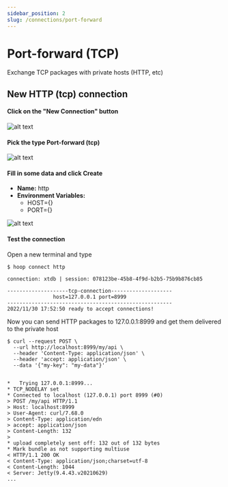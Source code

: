 ```yaml
---
sidebar_position: 2
slug: /connections/port-forward
---
```


# Port-forward (TCP)

Exchange TCP packages with private hosts (HTTP, etc)


## New HTTP (tcp) connection

#### Click on the "New Connection" button

![alt text](https://hoopartifacts.s3.amazonaws.com/screenshots/hoop/browser-new-connection.png)

#### Pick the type Port-forward (tcp)

![alt text](https://hoopartifacts.s3.amazonaws.com/screenshots/hoop/browser-new-connection-modal-tcp.png)

#### Fill in some data and click Create

- **Name:** http
- **Environment Variables:** 
  - HOST={}
  - PORT={}

![alt text](https://hoopartifacts.s3.amazonaws.com/screenshots/hoop/browser-new-cmd-tcp-inputs.png)

#### Test the connection

Open a new terminal and type
```shell
$ hoop connect http

connection: xtdb | session: 078123be-45b8-4f9d-b2b5-75b9b876cb85

--------------------tcp-connection--------------------
               host=127.0.0.1 port=8999
------------------------------------------------------
2022/11/30 17:52:50 ready to accept connections!
```

Now you can send HTTP packages to 127.0.0.1:8999 and get them delivered to the private host

```shell
$ curl --request POST \
  --url http://localhost:8999/my/api \
  --header 'Content-Type: application/json' \
  --header 'accept: application/json' \
  --data '{"my-key": "my-data"}'
  
  
*   Trying 127.0.0.1:8999...
* TCP_NODELAY set
* Connected to localhost (127.0.0.1) port 8999 (#0)
> POST /my/api HTTP/1.1
> Host: localhost:8999
> User-Agent: curl/7.68.0
> Content-Type: application/edn
> accept: application/json
> Content-Length: 132
> 
* upload completely sent off: 132 out of 132 bytes
* Mark bundle as not supporting multiuse
< HTTP/1.1 200 OK
< Content-Type: application/json;charset=utf-8
< Content-Length: 1044
< Server: Jetty(9.4.43.v20210629)
...
```